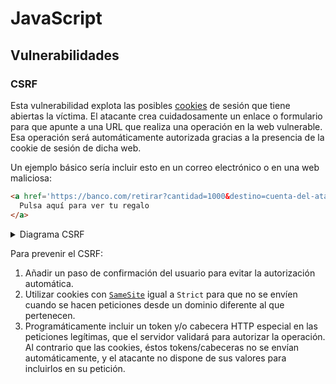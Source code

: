# JavaScript
## Vulnerabilidades

### CSRF

Esta vulnerabilidad explota las posibles [cookies](../../tema2/http/cookies.html) de sesión que tiene abiertas la víctima. El atacante crea cuidadosamente un enlace o formulario para que apunte a una URL que realiza una operación en la web vulnerable. Esa operación será automáticamente autorizada gracias a la presencia de la cookie de sesión de dicha web.

Un ejemplo básico sería incluir esto en un correo electrónico o en una web maliciosa:
```html
<a href='https://banco.com/retirar?cantidad=1000&destino=cuenta-del-atacante'>
  Pulsa aquí para ver tu regalo
</a>
```
<details><summary>Diagrama CSRF</summary><br>
<object type="image/svg+xml" data="./files/csrf.excalidraw.svg" width="100%"></object>
</details>

Para prevenir el CSRF:
1. Añadir un paso de confirmación del usuario para evitar la autorización automática.
1. Utilizar cookies con [`SameSite`](https://developer.mozilla.org/en-US/docs/Web/HTTP/Cookies#samesite_attribute) igual a `Strict` para que no se envíen cuando se hacen peticiones desde un dominio diferente al que pertenecen.
1. Programáticamente incluir un token y/o cabecera HTTP especial en las peticiones legítimas, que el servidor validará para autorizar la operación. <a name="token"></a>Al contrario que las cookies, éstos tokens/cabeceras no se envían automáticamente, y el atacante no dispone de sus valores para incluirlos en su petición.